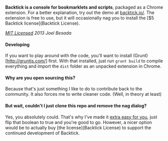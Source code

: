 **Backtick is a console for bookmarklets and scripts**, packaged as a Chrome extension. For a better explanation, try out the demo at [backtick.io/](http://backtick.io). The extension is free to use, but it will occasionally nag you to install the [$5 Backtick license](Backtick License).

*[MIT Licensed](http://opensource.org/licenses/MIT) 2013 Joel Besada*

#### Developing
If you want to play around with the code, you'll want to install (Grunt)[http://gruntjs.com/] first. With that installed,
just run `grunt build` to compile everything and import the `dist` folder as an unpacked extension in Chrome.

#### Why are you open sourcing this?
Because that's just something I like to do to contribute back to the community. It also forces me to write cleaner code. (Well, in theory at least)

#### But wait, couldn't I just clone this repo and remove the nag dialog?
Yes, you absolutely could. That's why I've made it [extra easy for you](https://github.com/JoelBesada/Backtick/blob/master/extension/license.coffee#L2), just flip that boolean to true and you're good to go. However, a nicer option would be to actually buy [the license](Backtick License) to support the continued development of Backtick.

[Backtick License]: http://goo.gl/LkPHMG
